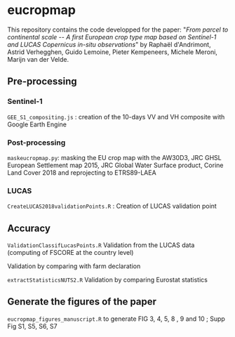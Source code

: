 # eucropmap

This repository contains the code developped for the paper:
"*From parcel to continental scale -- A first European crop type map based on Sentinel-1 and LUCAS Copernicus in-situ observations*" 
by Raphaël d'Andrimont, Astrid Verhegghen, Guido Lemoine, Pieter Kempeneers, Michele Meroni, Marijn van der Velde.


## Pre-processing

### Sentinel-1
 `GEE_S1_compositing.js` : creation of the 10-days VV and VH composite with Google Earth Engine

### Post-processing
`maskeucropmap.py`: masking the EU crop map with the AW30D3, JRC GHSL European Settlement map 2015, JRC Global Water Surface product, Corine Land Cover 2018 and reprojecting to ETRS89-LAEA

### LUCAS

`CreateLUCAS2018validationPoints.R` : Creation of LUCAS validation point


## Accuracy 

`ValidationClassifLucasPoints.R` Validation from the LUCAS data (computing of FSCORE at the country level)

Validation by comparing with farm declaration

`extractStatisticsNUTS2.R` Validation by comparing Eurostat statistics

## Generate the figures of the paper

 `eucropmap_figures_manuscript.R` to generate  FIG 3, 4, 5, 8 , 9 and  10 ; Supp Fig S1, S5, S6, S7

